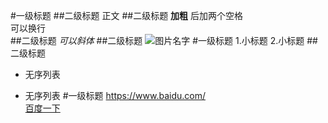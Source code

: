 #一级标题
##二级标题
正文
##二级标题
**加粗**
后加两个空格  
可以换行  
##二级标题
*可以斜体*
##二级标题
![图片名字](http://d.5857.com/gqyhx_131102/004.jpg)
#一级标题
1.小标题
2.小标题
##二级标题
- 无序列表
+ 无序列表
#一级标题
<https://www.baidu.com/>  
[百度一下](https://www.baidu.com/)
